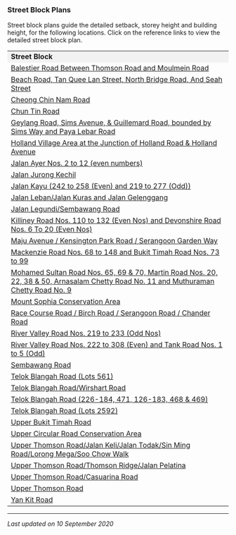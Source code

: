 ### Street Block Plans

Street block plans guide the detailed setback, storey height and
building height, for the following locations. Click on the reference
links to view the detailed street block plan.

<table>
<tbody>
<tr class="odd">
<td style="background-color: #f2f2f2"><strong>Street Block</strong></td>
</tr>
<tr class="even">
<td><span></span><a
href="https://www.ura.gov.sg/-/media/Corporate/Guidelines/Development-control/Street-Block-Plans/Balestier-Road-Between-Thomson-Road-and-Moulmein-Road.pdf"
target="_blank">Balestier Road Between Thomson Road and Moulmein
Road</a></td>
</tr>
<tr class="odd">
<td><span></span><a
href="https://www.ura.gov.sg/Corporate/Data/circulars/2019/Nov/dc19-19"><span
target="_blank"></span></a><span></span><a
href="https://www.ura.gov.sg/Corporate/Data/circulars/2019/Nov/dc19-19"><span
target="_blank"></span></a><span></span><a
href="https://www.ura.gov.sg/Corporate/Data/circulars/2019/Nov/dc19-19"
target="_blank">Beach Road, Tan Quee Lan Street, North Bridge Road, And
Seah Street</a></td>
</tr>
<tr class="even">
<td><span></span><a
href="https://www.ura.gov.sg/-/media/Corporate/Guidelines/Development-control/Street-Block-Plans/Along-Cheong-Chin-Nam-Road.pdf"
target="_blank">Cheong Chin Nam Road</a></td>
</tr>
<tr class="odd">
<td><span></span><a
href="https://www.ura.gov.sg/-/media/Corporate/Guidelines/Development-control/Street-Block-Plans/Chun-Tin-Road.pdf"
target="_blank">Chun Tin Road</a></td>
</tr>
<tr class="even">
<td><span></span><a
href="https://www.ura.gov.sg/-/media/Corporate/Guidelines/Development-control/Street-Block-Plans/GUDG.pdf"
target="_blank">Geylang Road, Sims Avenue, &amp; Guillemard Road,
bounded by Sims Way and Paya Lebar Road</a></td>
</tr>
<tr class="odd">
<td><span></span><a
href="https://www.ura.gov.sg/-/media/Corporate/Guidelines/Development-control/Street-Block-Plans/Holland-Village.gif"
target="_blank">Holland Village Area at the Junction of Holland Road
&amp; Holland Avenue</a></td>
</tr>
<tr class="even">
<td><span></span><a
href="https://www.ura.gov.sg/-/media/Corporate/Guidelines/Development-control/Street-Block-Plans/Jalan-Ayer.pdf"
target="_blank">Jalan Ayer Nos. 2 to 12 (even numbers)</a></td>
</tr>
<tr class="odd">
<td><span></span><a
href="https://www.ura.gov.sg/-/media/Corporate/Guidelines/Development-control/Street-Block-Plans/Jalan-Jurong-Kechil.pdf"
target="_blank">Jalan Jurong Kechil</a></td>
</tr>
<tr class="even">
<td><span></span><a
href="https://www.ura.gov.sg/Corporate/Data/circulars/Archive/2014/jun/dc14-09"
target="_blank">Jalan Kayu (242 to 258 (Even) and 219 to 277
(Odd))</a></td>
</tr>
<tr class="odd">
<td><span></span><a
href="https://www.ura.gov.sg/-/media/Corporate/Guidelines/Development-control/Street-Block-Plans/Along-Jalan-Leban_Jalan-Kuras-and-Jalan-Gelenggang.pdf"
target="_blank">Jalan Leban/Jalan Kuras and Jalan Gelenggang</a></td>
</tr>
<tr class="even">
<td><span></span><a
href="https://www.ura.gov.sg/-/media/Corporate/Guidelines/Development-control/Street-Block-Plans/Jalan-Legundi_Sembawang-Road.pdf"
target="_blank">Jalan Legundi/Sembawang Road</a></td>
</tr>
<tr class="odd">
<td><span style="color: #333333;"><span></span><a
href="https://www.ura.gov.sg/Corporate/Data/circulars/Archive/2016/May/dc16-09"
target="_blank">Killiney Road Nos. 110 to 132 (Even Nos) and Devonshire
Road Nos. 6 To 20 (Even Nos)</a></span></td>
</tr>
<tr class="even">
<td><span></span><a
href="https://www.ura.gov.sg/Corporate/Data/circulars/Archive/2014/jun/dc14-10"
target="_blank">Maju Avenue / Kensington Park Road / Serangoon Garden
Way</a></td>
</tr>
<tr class="odd">
<td><span></span><a
href="https://www.ura.gov.sg/Corporate/Data/circulars/Archive/2015/Mar/dc15-13"
target="_blank">Mackenzie Road Nos. 68 to 148 and Bukit Timah Road Nos.
73 to 99</a></td>
</tr>
<tr class="even">
<td><span></span><a
href="https://www.ura.gov.sg/Corporate/Data/circulars/Archive/2014/jun/dc14-08"><span
target="_blank"></span></a><span></span><a
href="https://www.ura.gov.sg/Corporate/Data/circulars/Archive/2014/jun/dc14-08"
target="_blank">Mohamed Sultan Road Nos. 65, 69 &amp; 70, Martin Road
Nos. 20, 22, 38 &amp; 50, Arnasalam Chetty Road No. 11 and Muthuraman
Chetty Road No. 9</a></td>
</tr>
<tr class="odd">
<td><span></span><a
href="https://www.ura.gov.sg/Corporate/Data/circulars/Archive/2015/dec/dc15-10"
target="_blank">Mount Sophia Conservation Area</a></td>
</tr>
<tr class="even">
<td><span></span><a
href="https://www.ura.gov.sg/Corporate/Data/circulars/Archive/2016/Jun/dc16-02"
target="_blank">Race Course Road / Birch Road / Serangoon Road / Chander
Road</a></td>
</tr>
<tr class="odd">
<td><span></span><a
href="https://www.ura.gov.sg/Corporate/Data/circulars/Archive/2008/jun/dc08-12"
target="_blank">River Valley Road Nos. 219 to 233 (Odd Nos)</a></td>
</tr>
<tr class="even">
<td><span></span><a
href="https://www.ura.gov.sg/Corporate/Data/circulars/Archive/2008/dec/dc08-22"
target="_blank">River Valley Road Nos. 222 to 308 (Even) and Tank Road
Nos. 1 to 5 (Odd)</a></td>
</tr>
<tr class="odd">
<td><span></span><a
href="https://www.ura.gov.sg/-/media/Corporate/Guidelines/Development-control/Street-Block-Plans/Sembawang-Road.pdf"
target="_blank">Sembawang Road</a></td>
</tr>
<tr class="even">
<td><span></span><a
href="https://www.ura.gov.sg/-/media/Corporate/Guidelines/Development-control/Street-Block-Plans/Along-Telok-Blangah-Road-Lots-561.pdf"
target="_blank">Telok Blangah Road (Lots 561)</a></td>
</tr>
<tr class="odd">
<td><span></span><a
href="https://www.ura.gov.sg/-/media/Corporate/Guidelines/Development-control/Street-Block-Plans/Along-Telok-Blangah-Road_Wirshart-Road.pdf"
target="_blank">Telok Blangah Road/Wirshart Road</a></td>
</tr>
<tr class="even">
<td><span></span><a
href="https://www.ura.gov.sg/-/media/Corporate/Guidelines/Development-control/Street-Block-Plans/Along-Telok-Blangah-Road-226184-471-126183-468--469.pdf"
target="_blank">Telok Blangah Road (226-184, 471, 126-183, 468 &amp;
469)</a></td>
</tr>
<tr class="odd">
<td><span></span><a
href="https://www.ura.gov.sg/-/media/Corporate/Guidelines/Development-control/Street-Block-Plans/Along-Telok-Blangah-Road-Lots-2592.pdf"
target="_blank">Telok Blangah Road (Lots 2592)</a></td>
</tr>
<tr class="even">
<td><span></span><a
href="https://www.ura.gov.sg/-/media/Corporate/Guidelines/Development-control/Street-Block-Plans/Upper-Bukit-Timah-Road.pdf"
target="_blank">Upper Bukit Timah Road</a></td>
</tr>
<tr class="odd">
<td><span></span><a
href="https://www.ura.gov.sg/Corporate/Data/circulars/Archive/2016/jan/dc16-01"
target="_blank">Upper Circular Road Conservation Area</a></td>
</tr>
<tr class="even">
<td><span></span><a
href="https://www.ura.gov.sg/-/media/Corporate/Guidelines/Development-control/Street-Block-Plans/Along-Upper-Thomson-Road_Jalan-Keli_Jalan-Todak_Sin-Ming-Road_Lorong-Mega_Soo-Chow-Walk.pdf"
target="_blank">Upper Thomson Road/Jalan Keli/Jalan Todak/Sin Ming
Road/Lorong Mega/Soo Chow Walk</a></td>
</tr>
<tr class="odd">
<td><span></span><a
href="https://www.ura.gov.sg/-/media/Corporate/Guidelines/Development-control/Street-Block-Plans/Along-Upper-Thomson-Road_Thomson-Ridge_Jalan-Pelatina.pdf"
target="_blank">Upper Thomson Road/Thomson Ridge/Jalan Pelatina</a></td>
</tr>
<tr class="even">
<td><span></span><a
href="https://www.ura.gov.sg/-/media/Corporate/Guidelines/Development-control/Street-Block-Plans/Along-Upper-Thomson-Road_Casuarina-Road.pdf"
target="_blank">Upper Thomson Road/Casuarina Road</a></td>
</tr>
<tr class="odd">
<td><span></span><a
href="https://www.ura.gov.sg/-/media/Corporate/Guidelines/Development-control/Street-Block-Plans/Upper-Thomson-Road.gif"
target="_blank">Upper Thomson Road</a></td>
</tr>
<tr class="even">
<td><span></span><a
href="https://www.ura.gov.sg/-/media/Corporate/Guidelines/Development-control/Street-Block-Plans/Yan-Kit-Road.pdf"
target="_blank">Yan Kit Road</a></td>
</tr>
</tbody>
</table>

  

------------------------------------------------------------------------

*Last updated on 10 September 2020*
